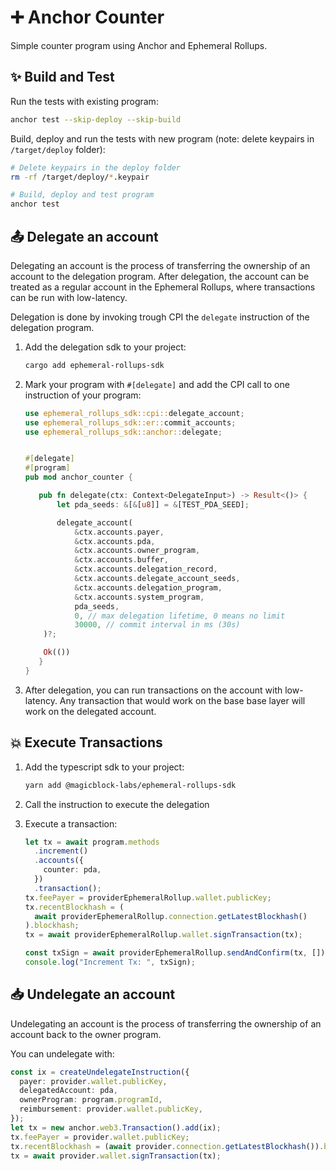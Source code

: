 # ➕ Anchor Counter

Simple counter program using Anchor and Ephemeral Rollups.

## ✨ Build and Test

Run the tests with existing program:

```bash
anchor test --skip-deploy --skip-build
```

Build, deploy and run the tests with new program (note: delete keypairs in `/target/deploy` folder):

```bash
# Delete keypairs in the deploy folder
rm -rf /target/deploy/*.keypair

# Build, deploy and test program
anchor test
```

## 📤 Delegate an account

Delegating an account is the process of transferring the ownership of an account to the delegation program.
After delegation, the account can be treated as a regular account in the Ephemeral Rollups, where transactions can be run with low-latency.

Delegation is done by invoking trough CPI the `delegate` instruction of the delegation program.

1. Add the delegation sdk to your project:

   ```bash
   cargo add ephemeral-rollups-sdk
   ```

2. Mark your program with `#[delegate]` and add the CPI call to one instruction of your program:

   ```rust
   use ephemeral_rollups_sdk::cpi::delegate_account;
   use ephemeral_rollups_sdk::er::commit_accounts;
   use ephemeral_rollups_sdk::anchor::delegate;


   #[delegate]
   #[program]
   pub mod anchor_counter {

      pub fn delegate(ctx: Context<DelegateInput>) -> Result<()> {
          let pda_seeds: &[&[u8]] = &[TEST_PDA_SEED];

          delegate_account(
              &ctx.accounts.payer,
              &ctx.accounts.pda,
              &ctx.accounts.owner_program,
              &ctx.accounts.buffer,
              &ctx.accounts.delegation_record,
              &ctx.accounts.delegate_account_seeds,
              &ctx.accounts.delegation_program,
              &ctx.accounts.system_program,
              pda_seeds,
              0, // max delegation lifetime, 0 means no limit
              30000, // commit interval in ms (30s)
       )?;

       Ok(())
      }
   }
   ```

3. After delegation, you can run transactions on the account with low-latency. Any transaction that would work on the base base layer will work on the delegated account.

## 💥 Execute Transactions

1. Add the typescript sdk to your project:

   ```bash
   yarn add @magicblock-labs/ephemeral-rollups-sdk
   ```

2. Call the instruction to execute the delegation
3. Execute a transaction:

   ```typescript
   let tx = await program.methods
     .increment()
     .accounts({
       counter: pda,
     })
     .transaction();
   tx.feePayer = providerEphemeralRollup.wallet.publicKey;
   tx.recentBlockhash = (
     await providerEphemeralRollup.connection.getLatestBlockhash()
   ).blockhash;
   tx = await providerEphemeralRollup.wallet.signTransaction(tx);

   const txSign = await providerEphemeralRollup.sendAndConfirm(tx, []);
   console.log("Increment Tx: ", txSign);
   ```

## 📥 Undelegate an account

Undelegating an account is the process of transferring the ownership of an account back to the owner program.

You can undelegate with:

```typescript
const ix = createUndelegateInstruction({
  payer: provider.wallet.publicKey,
  delegatedAccount: pda,
  ownerProgram: program.programId,
  reimbursement: provider.wallet.publicKey,
});
let tx = new anchor.web3.Transaction().add(ix);
tx.feePayer = provider.wallet.publicKey;
tx.recentBlockhash = (await provider.connection.getLatestBlockhash()).blockhash;
tx = await provider.wallet.signTransaction(tx);
```
